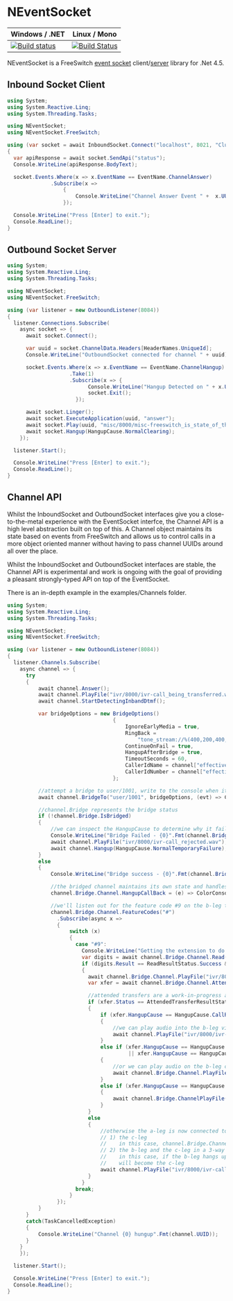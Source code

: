 NEventSocket
============

| Windows / .NET | Linux / Mono
| --- | ---
| [![Build status](https://ci.appveyor.com/api/projects/status/0d28m5hxdd55243q/branch/master?svg=true)](https://ci.appveyor.com/project/danbarua/neventsocket/branch/master)| [![Build Status](https://travis-ci.org/danbarua/NEventSocket.svg?branch=master)](https://travis-ci.org/danbarua/NEventSocket)

NEventSocket is a FreeSwitch [event socket](https://freeswitch.org/confluence/display/FREESWITCH/mod_event_socket) client/[server](https://freeswitch.org/confluence/display/FREESWITCH/Event+Socket+Outbound) library for .Net 4.5.

Inbound Socket Client
--------------
```csharp
using System;
using System.Reactive.Linq;
using System.Threading.Tasks;

using NEventSocket;
using NEventSocket.FreeSwitch;

using (var socket = await InboundSocket.Connect("localhost", 8021, "ClueCon"))
{
  var apiResponse = await socket.SendApi("status");
  Console.WriteLine(apiResponse.BodyText);

  socket.Events.Where(x => x.EventName == EventName.ChannelAnswer)
              .Subscribe(x =>
                  {
                      Console.WriteLine("Channel Answer Event " +  x.UUID);
                  });

  Console.WriteLine("Press [Enter] to exit.");
  Console.ReadLine();
}
```

Outbound Socket Server
---------------

```csharp
using System;
using System.Reactive.Linq;
using System.Threading.Tasks;

using NEventSocket;
using NEventSocket.FreeSwitch;

using (var listener = new OutboundListener(8084))
{
  listener.Connections.Subscribe(
    async socket => {
      await socket.Connect();

      var uuid = socket.ChannelData.Headers[HeaderNames.UniqueId];
      Console.WriteLine("OutboundSocket connected for channel " + uuid);

      socket.Events.Where(x => x.EventName == EventName.ChannelHangup)
                    .Take(1)
                    .Subscribe(x => {
                          Console.WriteLine("Hangup Detected on " + x.UUID);
                          socket.Exit();
                      });

      await socket.Linger();
      await socket.ExecuteApplication(uuid, "answer");
      await socket.Play(uuid, "misc/8000/misc-freeswitch_is_state_of_the_art.wav");
      await socket.Hangup(HangupCause.NormalClearing);
    });

  listener.Start();

  Console.WriteLine("Press [Enter] to exit.");
  Console.ReadLine();
}
```

Channel API
---------------
Whilst the InboundSocket and OutboundSocket interfaces give you a close-to-the-metal experience with the EventSocket interfce, the Channel API is a high level abstraction built on top of this. A Channel object maintains its state based on events from FreeSwitch and allows us to control calls in a more object oriented manner without having to pass channel UUIDs around all over the place.

Whilst the InboundSocket and OutboundSocket interfaces are stable, the Channel API is experimental and work is ongoing with the goal of providing a pleasant strongly-typed API on top of the EventSocket.

There is an in-depth example in the examples/Channels folder.

```csharp
using System;
using System.Reactive.Linq;
using System.Threading.Tasks;

using NEventSocket;
using NEventSocket.FreeSwitch;

using (var listener = new OutboundListener(8084))
{
  listener.Channels.Subscribe(
    async channel => {
      try
      {
          await channel.Answer();
          await channel.PlayFile("ivr/8000/ivr-call_being_transferred.wav");
          await channel.StartDetectingInbandDtmf();

          var bridgeOptions = new BridgeOptions()
                                  {
                                      IgnoreEarlyMedia = true,
                                      RingBack =
                                          "tone_stream://%(400,200,400,450);%(400,2000,400,450);loops=-1",
                                      ContinueOnFail = true,
                                      HangupAfterBridge = true,
                                      TimeoutSeconds = 60,
                                      CallerIdName = channel["effective_caller_id_name"], //can get variables from a channel using the indexer
                                      CallerIdNumber = channel["effective_caller_id_number"],
                                  };

          //attempt a bridge to user/1001, write to the console when it starts ringing
          await channel.BridgeTo("user/1001", bridgeOptions, (evt) => Console.WriteLine("B-Leg is ringing..."))

          //channel.Bridge represents the bridge status
          if (!channel.Bridge.IsBridged)
          {
              //we can inspect the HangupCause to determine why it failed
              Console.WriteLine("Bridge Failed - {0}".Fmt(channel.Bridge.HangupCause));
              await channel.PlayFile("ivr/8000/ivr-call_rejected.wav");
              await channel.Hangup(HangupCause.NormalTemporaryFailure);
          }
          else
          {
              Console.WriteLine("Bridge success - {0}".Fmt(channel.Bridge.ResponseText));

              //the bridged channel maintains its own state and handles a subset of full Channel operations
              channel.Bridge.Channel.HangupCallBack = (e) => ColorConsole.WriteLine("Hangup Detected on B-Leg {0} {1}".Fmt(e.Headers[HeaderNames.CallerUniqueId], e.Headers[HeaderNames.HangupCause]));

              //we'll listen out for the feature code #9 on the b-leg to do an attended transfer
              channel.Bridge.Channel.FeatureCodes("#")
                .Subscribe(async x =>
                {
                    switch (x)
                    {
                      case "#9":
                        Console.WriteLine("Getting the extension to do an attended transfer to...");
                        var digits = await channel.Bridge.Channel.Read(new ReadOptions { MinDigits = 3, MaxDigits = 4, Prompt = "tone_stream://%(10000,0,350,440)", TimeoutMs = 30000, Terminators = "#" });
                        if (digits.Result == ReadResultStatus.Success && digits.Digits.Length == 4)
                        {
                          await channel.Bridge.Channel.PlayFile("ivr/8000/ivr-please_hold_while_party_contacted.wav");
                          var xfer = await channel.Bridge.Channel.AttendedTransfer("user/{0}".Fmt(digits));

                          //attended transfers are a work-in-progress at the moment
                          if (xfer.Status == AttendedTransferResultStatus.Failed)
                          {
                              if (xfer.HangupCause == HangupCause.CallRejected)
                              {
                                  //we can play audio into the b-leg via the a-leg channel
                                  await channel.PlayFile("ivr/8000/ivr-call-rejected.wav", Leg.BLeg);
                              }
                              else if (xfer.HangupCause == HangupCause.NoUserResponse
                                       || xfer.HangupCause == HangupCause.NoAnswer)
                              {
                                  //or we can play audio on the b-leg channel object
                                  await channel.Bridge.Channel.PlayFile("ivr/8000/ivr-no_user_response.wav");
                              }
                              else if (xfer.HangupCause == HangupCause.UserBusy)
                              {
                                  await channel.Bridge.ChannelPlayFile("ivr/8000/ivr-user_busy.wav");
                              }
                          }
                          else
                          {
                              //otherwise the a-leg is now connected to either
                              // 1) the c-leg
                              //    in this case, channel.Bridge.Channel is now the c-leg channel
                              // 2) the b-leg and the c-leg in a 3-way chat
                              //    in this case, if the b-leg hangs up, then channel.Bridge.Channel
                              //    will become the c-leg
                              await channel.PlayFile("ivr/8000/ivr-call_being_transferred.wav", Leg.ALeg);
                          }
                        }
                      break;
                    }
                });
          }
      }
      catch(TaskCancelledException)
      {
          Console.WriteLine("Channel {0} hungup".Fmt(channel.UUID));
      }
    }
    });

  listener.Start();

  Console.WriteLine("Press [Enter] to exit.");
  Console.ReadLine();
}
```
